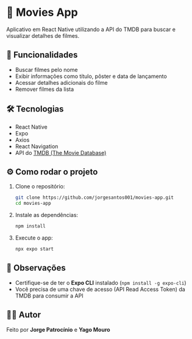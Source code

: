 # 📱 Movies App

Aplicativo em React Native utilizando a API do TMDB para buscar e visualizar detalhes de filmes.

## 🚀 Funcionalidades

- Buscar filmes pelo nome
- Exibir informações como título, pôster e data de lançamento
- Acessar detalhes adicionais do filme
- Remover filmes da lista

## 🛠️ Tecnologias

- React Native
- Expo
- Axios
- React Navigation
- API do [TMDB (The Movie Database)](https://www.themoviedb.org/)

## ⚙️ Como rodar o projeto

1. Clone o repositório:
   ```bash
   git clone https://github.com/jorgesantos001/movies-app.git
   cd movies-app
   ```

2. Instale as dependências:
   ```bash
   npm install
   ```

3. Execute o app:
   ```bash
   npx expo start
   ```

## 📌 Observações

- Certifique-se de ter o **Expo CLI** instalado (`npm install -g expo-cli`)
- Você precisa de uma chave de acesso (API Read Access Token) da TMDB para consumir a API

## 👨‍💻 Autor

Feito por **Jorge Patrocínio** e **Yago Mouro**
